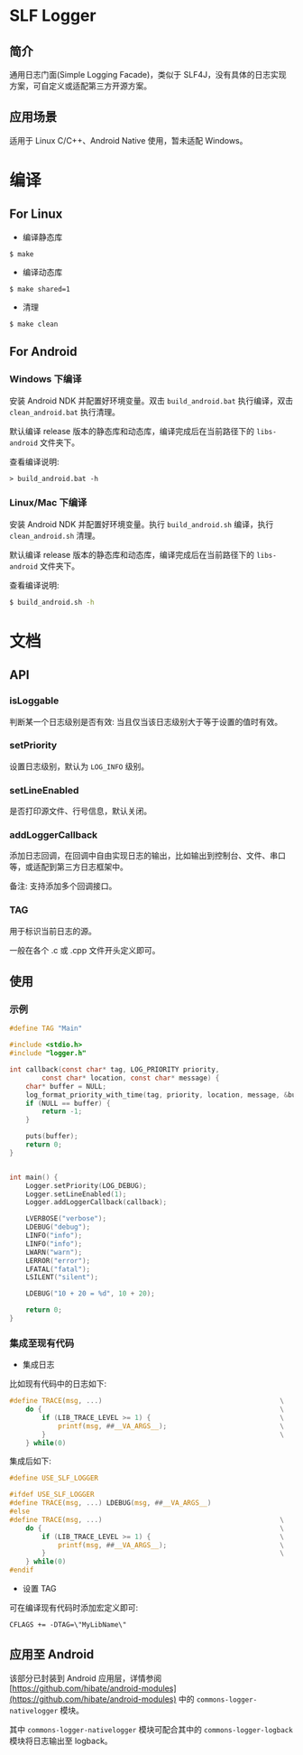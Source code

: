 # SLF Logger

## 简介

通用日志门面(Simple Logging Facade)，类似于 SLF4J，没有具体的日志实现方案，可自定义或适配第三方开源方案。

## 应用场景

适用于 Linux C/C++、Android Native 使用，暂未适配 Windows。

# 编译

## For Linux

* 编译静态库

```
$ make
```

* 编译动态库

```
$ make shared=1
```

* 清理

```
$ make clean
```

## For Android

### Windows 下编译

安装 Android NDK 并配置好环境变量。双击 `build_android.bat` 执行编译，双击 `clean_android.bat` 执行清理。

默认编译 release 版本的静态库和动态库，编译完成后在当前路径下的 `libs-android` 文件夹下。

查看编译说明:

```
> build_android.bat -h
```

### Linux/Mac 下编译

安装 Android NDK 并配置好环境变量。执行 `build_android.sh` 编译，执行 `clean_android.sh` 清理。

默认编译 release 版本的静态库和动态库，编译完成后在当前路径下的 `libs-android` 文件夹下。

查看编译说明:

```sh
$ build_android.sh -h
```

# 文档

## API

### isLoggable

判断某一个日志级别是否有效: 当且仅当该日志级别大于等于设置的值时有效。

### setPriority

设置日志级别，默认为 `LOG_INFO` 级别。

### setLineEnabled

是否打印源文件、行号信息，默认关闭。

### addLoggerCallback

添加日志回调，在回调中自由实现日志的输出，比如输出到控制台、文件、串口等，或适配到第三方日志框架中。

备注: 支持添加多个回调接口。

### TAG

用于标识当前日志的源。

一般在各个 .c 或 .cpp 文件开头定义即可。

## 使用

### 示例

```c
#define TAG "Main"

#include <stdio.h>
#include "logger.h"

int callback(const char* tag, LOG_PRIORITY priority,
        const char* location, const char* message) {
    char* buffer = NULL;
    log_format_priority_with_time(tag, priority, location, message, &buffer);
    if (NULL == buffer) {
        return -1;
    }

    puts(buffer);
    return 0;
}


int main() {
    Logger.setPriority(LOG_DEBUG);
    Logger.setLineEnabled(1);
    Logger.addLoggerCallback(callback);

    LVERBOSE("verbose");
    LDEBUG("debug");
    LINFO("info");
    LINFO("info");
    LWARN("warn");
    LERROR("error");
    LFATAL("fatal");
    LSILENT("silent");

    LDEBUG("10 + 20 = %d", 10 + 20);

    return 0;
}
```

### 集成至现有代码

* 集成日志

比如现有代码中的日志如下:

```c
#define TRACE(msg, ...)                                            \
    do {                                                           \
        if (LIB_TRACE_LEVEL >= 1) {                                \
            printf(msg, ##__VA_ARGS__);                            \
        }                                                          \
    } while(0)
```

集成后如下:

```c
#define USE_SLF_LOGGER

#ifdef USE_SLF_LOGGER
#define TRACE(msg, ...) LDEBUG(msg, ##__VA_ARGS__)
#else
#define TRACE(msg, ...)                                            \
    do {                                                           \
        if (LIB_TRACE_LEVEL >= 1) {                                \
            printf(msg, ##__VA_ARGS__);                            \
        }                                                          \
    } while(0)
#endif
```

* 设置 TAG

可在编译现有代码时添加宏定义即可:

```
CFLAGS += -DTAG=\"MyLibName\"
```

## 应用至 Android

该部分已封装到 Android 应用层，详情参阅 [https://github.com/hibate/android-modules](https://github.com/hibate/android-modules) 中的 `commons-logger-nativelogger` 模块。

其中 `commons-logger-nativelogger` 模块可配合其中的 `commons-logger-logback` 模块将日志输出至 logback。
